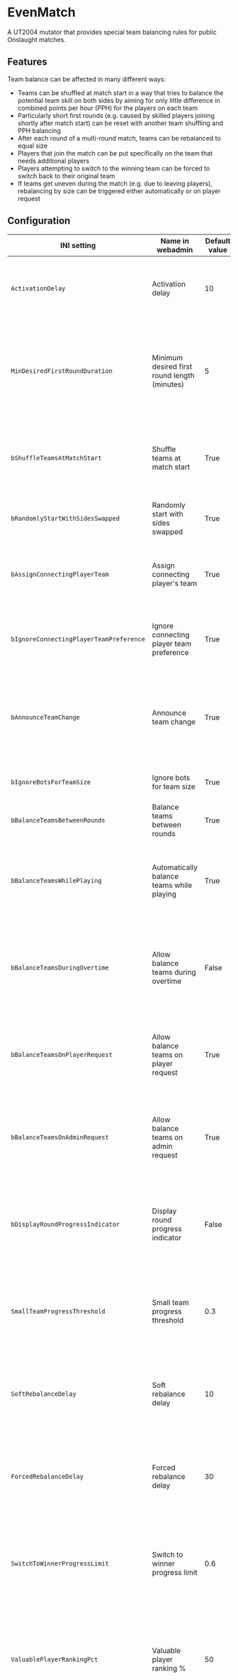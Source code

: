 # EvenMatch

A UT2004 mutator that provides special team balancing rules for public Onslaught matches.

## Features
Team balance can be affected in many different ways:
- Teams can be shuffled at match start in a way that tries to balance the potential team skill on both sides by aiming for only little difference in combined points per hour (PPH) for the players on each team
- Particularly short first rounds (e.g. caused by skilled players joining shortly after match start) can be reset with another team shuffling and PPH balancing
- After each round of a multi-round match, teams can be rebalanced to equal size
- Players that join the match can be put specifically on the team that needs additional players
- Players attempting to switch to the winning team can be forced to switch back to their original team
- If teams get uneven during the match (e.g. due to leaving players), rebalancing by size can be triggered either automatically or on player request

## Configuration
INI setting | Name in webadmin | Default value | Description
------------|------------------|---------------|-------------
`ActivationDelay` | Activation delay | 10 | Team balance checks only start after this number of seconds elapsed in the match.
`MinDesiredFirstRoundDuration` | Minimum desired first round length (minutes) | 5 | If the first round is shorter than this number of minutes, scores are reset and the round is restarted with shuffled teams.
`bShuffleTeamsAtMatchStart` | Shuffle teams at match start | True | Initially assign players to teams based on PPH from the previous matches to achieve even teams.
`bRandomlyStartWithSidesSwapped` | Randomly start with sides swapped | True | Initially swap team bases randomly in 50% of matches.
`bAssignConnectingPlayerTeam` | Assign connecting player's team | True | Override the team preference of a connecting player to balance team sizes.
`bIgnoreConnectingPlayerTeamPreference` | Ignore connecting player team preference | True | Ignore player preferences for a team color, allowing the game or Even Match to pick a team.
`bAnnounceTeamChange` | Announce team change | True | Players receive a reminder message of their team color whenever they respawn in a different team.
`bIgnoreBotsForTeamSize` | Ignore bots for team size | True | Don't count bots when comparing team sizes.
`bBalanceTeamsBetweenRounds` | Balance teams between rounds | True | Balance team sizes when a new round starts.
`bBalanceTeamsWhilePlaying` | Automatically balance teams while playing | True | Apply balancing during a round if the game becomes one-sided due to team size differences.
`bBalanceTeamsDuringOvertime` | Allow balance teams during overtime | False | Whether to allow team balancing after overtime started. Applies to automatic and player-requested balancing.
`bBalanceTeamsOnPlayerRequest` | Allow balance teams on player request | True | Whether to allow players to balance teams via 'mutate teams' or the configured teams call chat text.
`bBalanceTeamsOnAdminRequest` | Allow balance teams on admin request | True | Whether to allow admins to balance teams via 'mutate teams' or the configured teams call chat text.
`bDisplayRoundProgressIndicator` | Display round progress indicator | False | Displays a HUD gauge indicating, how close to victory either team seems to be. (This isn't a team balance indicator!)
`SmallTeamProgressThreshold` | Small team progress threshold | 0.3 | Switch players from the bigger team if the smaller team has less than this share of the total match progress.
`SoftRebalanceDelay` | Soft rebalance delay | 10 | If teams stay unbalanced longer than this this, respawning players are switched to achieve rebalance.
`ForcedRebalanceDelay` | Forced rebalance delay | 30 | If soft balancing is unsuccessful for longer than this this, alive players are switched to achieve rebalance.
`SwitchToWinnerProgressLimit` | Switch to winner progress limit | 0.6 | Only allow players to switch teams if their new team has less than this share of the total match progress. (1.0: no limit)
`ValuablePlayerRankingPct` | Valuable player ranking % | 50 | If players rank higher than percentage of the team (not counting bots), they are considered too valuable to be switched during rebalancing.
`RecentBalancingPlayerTime` | Recent balancing player time | 120 | A player who was assigned to a new team by the balancer will be considered a 'recent balancer' for this number of seconds.
`UndoSwitchCheckTime` | Undo switch check time | 30 | A player will usually not be allowed to undo a forced team switch by EvenMatch for this number of seconds.
`MinPlayerCount` | Minimum player count | 2 | Minimum player count required before doing any kind of balancing.
`TeamsCallString` | Teams call chat text | *(empty)* | Players can 'say' this text in the chat to manually trigger a team balance check as alternative to the console command 'mutate teams'.
`DeletePlayerPPHAfterDaysNotSeen` | Delete a player's PPH after X days inactivity | 30 | To keep PPH data from piling up indefinitely, delete PPH of players who have not been seen in this number of days.
`PlayerGameSecondsBeforeStoringPPH` | Player in-game seconds before storing PPH | 60 | A player must have accummulated at least this number of seconds play time in the current match before his or her PPH will be considered meaningful enough to store in the database.
`PlayerMinScoreBeforeStoringPPH` | Player minimum score before storing PPH | 10 | A player must have scored at least this many points in the current match before his or her PPH will be considered meaningful enough to store in the database.

## Participating
If you are a member of the Omnipotents or CEONSS communities, you can participate directly in the corresponding forums. Each of them has an Even Match thread in the [Mappers' Corner](http://forum.omnipotents.com/forumdisplay.php?f=47) and [The Creative Corner](http://ceonss.net/viewforum.php?f=14), respectively. Of course you are also free to contribute code via pull requests or report issues via [Github's issue tracker](https://github.com/TheRealWormbo/EvenMatch/issues).

One final thing: If you are going to build your own version from source, please use a unique package name so it won't interfere with the "official" version. Colliding package names may cause a Version Mismatch error for players who come in contact with both versions. I recommend modifying Build\ProjectName.cfg in your fork to include a specific suffix identifying your builds.

To build your copy of the mutator, simply clone the repository (or check out the trunk via Subversion, if you prefer that) to any folder you like and run `make.cmd`. It will automatically attempt to locate your copy of UT2004 and create the necessary folder structure to compile the package. If you installed UT2004 somewhere in the Program Files folder, you will probably have to run the build script as administrator. (It is generally recommended to install Unreal Engine 1 and 2 games in a path without spaces that can be written to without adminsitrator privileges.)
